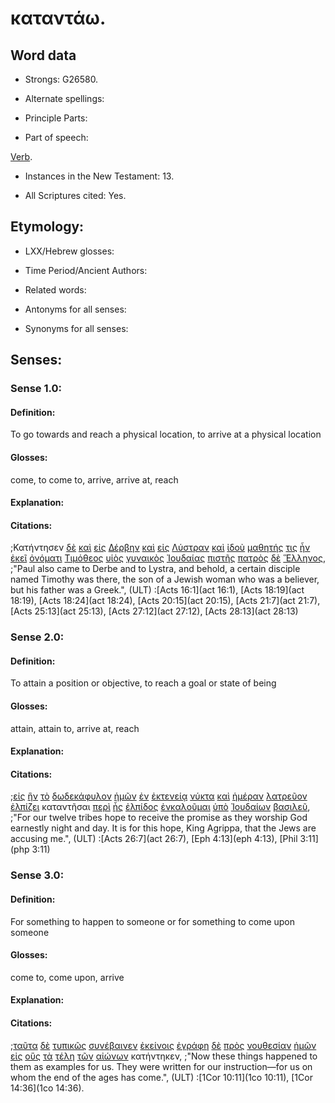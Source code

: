 # καταντάω.

<!-- Status: S2=Needs2ndReview -->
<!-- Lexica used for edits: BDAG, FFM, LN, BN, A-S -->

## Word data

* Strongs: G26580.


* Alternate spellings:

* Principle Parts: 

* Part of speech: 

[Verb](http://ugg.readthedocs.io/en/latest/verb.html).

* Instances in the New Testament: 13.

* All Scriptures cited: Yes.

## Etymology: 

* LXX/Hebrew glosses: 

* Time Period/Ancient Authors: 

* Related words: 

* Antonyms for all senses:

* Synonyms for all senses: 

## Senses:

### Sense 1.0:

#### Definition: 

To go towards and reach a physical location, to arrive at a physical location

#### Glosses:

come, to come to, arrive, arrive at, reach

#### Explanation:

#### Citations:

;Κατήντησεν [δὲ](../G11610/01.md) [καὶ](../G25320/01.md) [εἰς](../G15190/01.md) [Δέρβην](../G11910/01.md) [καὶ](../G25320/01.md) [εἰς](../G15190/01.md) [Λύστραν](../G30820/01.md) [καὶ](../G25320/01.md) [ἰδοὺ](../G37080/01.md) [μαθητής](../G31010/01.md) [τις](../G51000/01.md) [ἦν](../G99999/01.md) [ἐκεῖ](../G15630/01.md) [ὀνόματι](../G36860/01.md) [Τιμόθεος](../G50950/01.md) [υἱὸς](../G52070/01.md) [γυναικὸς](../G11350/01.md) [Ἰουδαίας](../G24530/01.md) [πιστῆς](../G41030/01.md) [πατρὸς](../G39620/01.md) [δὲ](../G11610/01.md) [Ἕλληνος](../G16720/01.md), 
;"Paul also came to Derbe and to Lystra, and behold, a certain disciple named Timothy was there, the son of a Jewish woman who was a believer, but his father was a Greek.",  (ULT)
:[Acts 16:1](act 16:1),  [Acts 18:19](act 18:19),  [Acts 18:24](act 18:24),  [Acts 20:15](act 20:15),  [Acts 21:7](act 21:7),  [Acts 25:13](act 25:13),  [Acts 27:12](act 27:12),  [Acts 28:13](act 28:13)

### Sense 2.0:

#### Definition: 

To attain a position or objective, to reach a goal or state of being

#### Glosses:

attain, attain to, arrive at, reach

#### Explanation:

#### Citations:

;[εἰς](../G15190/01.md) [ἣν](../G37390/01.md) [τὸ](../G35880/01.md) [δωδεκάφυλον](../G14290/01.md) [ἡμῶν](../G14730/01.md) [ἐν](../G17220/01.md) [ἐκτενείᾳ](../G16160/01.md) [νύκτα](../G35710/01.md) [καὶ](../G25320/01.md) [ἡμέραν](../G22500/01.md) [λατρεῦον](../G30000/01.md) [ἐλπίζει](../G16790/01.md) καταντῆσαι [περὶ](../G40120/01.md) [ἧς](../G37390/01.md) [ἐλπίδος](../G16800/01.md) [ἐνκαλοῦμαι](../G14580/01.md) [ὑπὸ](../G52590/01.md) [Ἰουδαίων](../G24530/01.md) [βασιλεῦ](../G09350/01.md), 
;"For our twelve tribes hope to receive the promise as they worship God earnestly night and day. It is for this hope, King Agrippa, that the Jews are accusing me.",  (ULT)
:[Acts 26:7](act 26:7),  [Eph 4:13](eph 4:13),  [Phil 3:11](php 3:11)

### Sense 3.0:

#### Definition: 

For something to happen to someone or for something to come upon someone 

#### Glosses:

come to, come upon, arrive

#### Explanation:

#### Citations:

;[ταῦτα](../G37780/01.md) [δὲ](../G11610/01.md) [τυπικῶς](../G51785/01.md) [συνέβαινεν](../G48190/01.md) [ἐκείνοις](../G15650/01.md) [ἐγράφη](../G11250/01.md) [δὲ](../G11610/01.md) [πρὸς](../G43140/01.md) [νουθεσίαν](../G35590/01.md) [ἡμῶν](../G14730/01.md) [εἰς](../G15190/01.md) [οὓς](../G37390/01.md) [τὰ](../G35880/01.md) [τέλη](../G50560/01.md) [τῶν](../G35880/01.md) [αἰώνων](../G01650/01.md) κατήντηκεν, 
;"Now these things happened to them as examples for us. They were written for our instruction—for us on whom the end of the ages has come.",  (ULT)
:[1Cor 10:11](1co 10:11),  [1Cor 14:36](1co 14:36).
